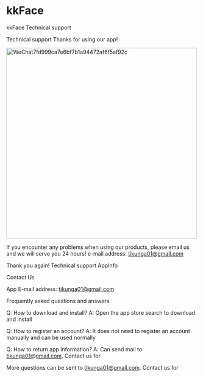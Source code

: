 # kkFace
kkFace
Technical support

Technical support Thanks for using our app!

<img width="500" alt="WeChat7fd999ca7e6bf7b1a94472af6f5af92c" src="https://github.com/xwzndream/kkFace/assets/36095568/26864e6b-f23d-420b-b9f7-60b04d3ebcd9">

If you encounter any problems when using our products, please email us and we will serve you 24 hours! e-mail address: tikunga01@gmail.com

Thank you again!
Technical support AppInfo

Contact Us

App E-mail address: tikunga01@gmail.com

Frequently asked questions and answers

Q: How to download and install?
A: Open the app store search to download and install

Q: How to register an account?
A: It does not need to register an account manually and can be used normally

Q: How to return app information?
A: Can send mail to tikunga01@gmail.com. Contact us for

More questions can be sent to tikunga01@gmail.com. Contact us for
